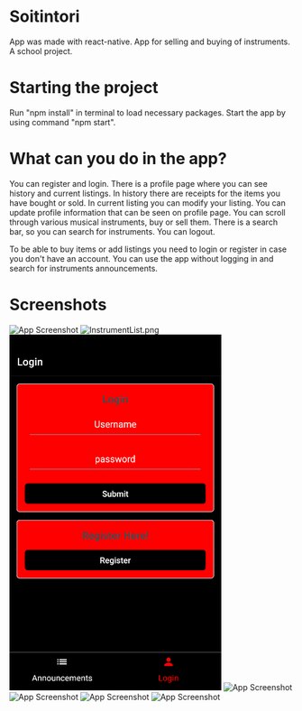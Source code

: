 # Soitintori
App was made with react-native.
App for selling and buying of instruments. A school project.

# Starting the project
Run "npm install" in terminal to load necessary packages.
Start the app by using command "npm start".

# What can you do in the app?
You can register and login.
There is a profile page where you can see history and current listings.
In history there are receipts for the items you have bought or sold.
In current listing you can modify your listing.
You can update profile information that can be seen on profile page.
You can scroll through various musical instruments, buy or sell them.
There is a search bar, so you can search for instruments.
You can logout.

To be able to buy items or add listings you need to login or register in case you don't have an account.
You can use the app without logging in and search for instruments announcements.

# Screenshots
![App Screenshot](../../../../../../soitintori/screenshots/Categories.png)
![InstrumentList.png](../screenshots/InstrumentList.png)
![Login.png](screenshots\Login.png)
![App Screenshot](C:\Users\rikun\OneDrive\Tiedostot\GitHub\soitintori\screenshots\Profile.png)
![App Screenshot](../screenshots/SingleInstrument.png)
![App Screenshot](../screenshots/ConfirmBuy.png)
![App Screenshot](../screenshots/History.png)
